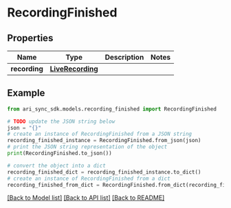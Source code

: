 # RecordingFinished


## Properties

Name | Type | Description | Notes
------------ | ------------- | ------------- | -------------
**recording** | [**LiveRecording**](LiveRecording.md) |  | 

## Example

```python
from ari_sync_sdk.models.recording_finished import RecordingFinished

# TODO update the JSON string below
json = "{}"
# create an instance of RecordingFinished from a JSON string
recording_finished_instance = RecordingFinished.from_json(json)
# print the JSON string representation of the object
print(RecordingFinished.to_json())

# convert the object into a dict
recording_finished_dict = recording_finished_instance.to_dict()
# create an instance of RecordingFinished from a dict
recording_finished_from_dict = RecordingFinished.from_dict(recording_finished_dict)
```
[[Back to Model list]](../README.md#documentation-for-models) [[Back to API list]](../README.md#documentation-for-api-endpoints) [[Back to README]](../README.md)


